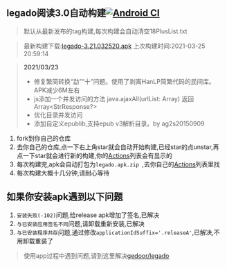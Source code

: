 ## legado阅读3.0自动构建[![Android CI](https://github.com/10bits/gedoor-Build/workflows/Android%20CI/badge.svg)](https://github.com/10bits/gedoor-Build/actions)

> 默认从最新发布的tag构建,每次构建会自动清空18PlusList.txt

> 最新构建下载:[legado-3.21.032520.apk](https://github.com/YellowOrange98/gedoor-Build/releases/download/legado-3.21.032520/legado-3.21.032520.apk) 上次构建时间:2021-03-25 20:59:14
<!--start-->
> **2021/03/23**
> * 修复繁简转换“勐”“十”问题。使用了剥离HanLP简繁代码的民间库。APK减少6M左右
> * js添加一个并发访问的方法 java.ajaxAll(urlList: Array<String>) 返回 Array<StrResponse?>
> * 优化目录并发访问
> * 添加自定义epublib,支持epub v3解析目录。by ag2s20150909
<!--end-->
  
1. fork到你自己的仓库
2. 去你自己的仓库,点一下右上角star就会自动开始构建,已经star的点unstar,再点一下star就会进行新的构建,你的[Actions](https://github.com/10bits/gedoor-Build/actions)列表会有显示的
3. 每次构建完,apk会自动打包为`legado.apk.zip
`,去你自己的[Actions](https://github.com/10bits/gedoor-Build/actions)列表里找
4. 每次构建大概十几分钟,请耐心等待

## 如果你安装apk遇到以下问题

1. `安装失败(-102)`问题,给release apk增加了签名,已解决
2. `与已安装应用签名不同`问题,请卸载重新安装,已解决
3. `与已安装程序共存`问题,通过修改`applicationIdSuffix='.releaseA'`,已解决,不用卸载重装了
> 使用app过程中遇到问题,请到这里解决[gedoor/legado](https://github.com/gedoor/legado/issues)


